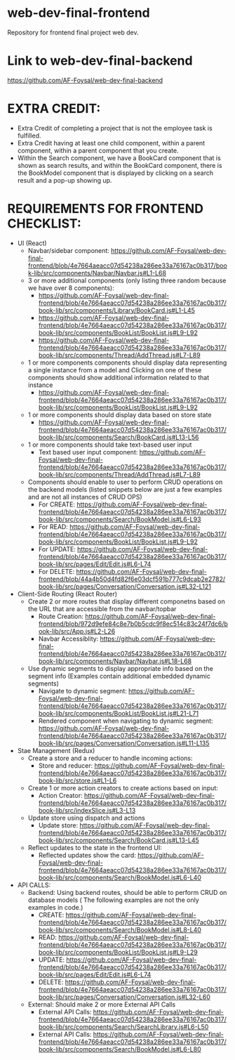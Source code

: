 # web-dev-final-frontend
Repository for frontend final project web dev. 

# Link to web-dev-final-backend
https://github.com/AF-Foysal/web-dev-final-backend

# EXTRA CREDIT: 
* Extra Credit of completing a project that is not the employee task is fulfilled.
* Extra Credit having at least one child component, within a parent component, within a parent component that you create.
 * Within the Search component, we have a BookCard component that is shown as search results, and within the BookCard component, there is the BookModel component that is displayed by clicking on a search result and a pop-up showing up.

# REQUIREMENTS FOR FRONTEND CHECKLIST: 
* UI (React)
  * Navbar/sidebar component: https://github.com/AF-Foysal/web-dev-final-frontend/blob/4e7664aeacc07d54238a286ee33a76167ac0b317/book-lib/src/components/Navbar/Navbar.js#L1-L68
  * 3 or more additional components (only listing three random because we have over 8 components):
    * https://github.com/AF-Foysal/web-dev-final-frontend/blob/4e7664aeacc07d54238a286ee33a76167ac0b317/book-lib/src/components/Library/BookCard.js#L1-L45
    * https://github.com/AF-Foysal/web-dev-final-frontend/blob/4e7664aeacc07d54238a286ee33a76167ac0b317/book-lib/src/components/BookList/BookList.js#L9-L92
    * https://github.com/AF-Foysal/web-dev-final-frontend/blob/4e7664aeacc07d54238a286ee33a76167ac0b317/book-lib/src/components/Thread/AddThread.js#L7-L89
  * 1 or more components components should display data representing a single instance from a model and Clicking on one of these components should show additional information related to that instance
    * https://github.com/AF-Foysal/web-dev-final-frontend/blob/4e7664aeacc07d54238a286ee33a76167ac0b317/book-lib/src/components/BookList/BookList.js#L9-L92
  * 1 or more components should display data based on store state
    * https://github.com/AF-Foysal/web-dev-final-frontend/blob/4e7664aeacc07d54238a286ee33a76167ac0b317/book-lib/src/components/Search/BookCard.js#L13-L56
  * 1 or more components should take text-based user input
    * Text based user input component: https://github.com/AF-Foysal/web-dev-final-frontend/blob/4e7664aeacc07d54238a286ee33a76167ac0b317/book-lib/src/components/Thread/AddThread.js#L7-L89
  * Components should enable to user to perform CRUD operations on the backend models (listed snippets below are just a few examples and are not all instances of CRUD OPS)
    * For CREATE: https://github.com/AF-Foysal/web-dev-final-frontend/blob/4e7664aeacc07d54238a286ee33a76167ac0b317/book-lib/src/components/Search/BookModel.js#L6-L93
    * For READ: https://github.com/AF-Foysal/web-dev-final-frontend/blob/4e7664aeacc07d54238a286ee33a76167ac0b317/book-lib/src/components/BookList/BookList.js#L9-L92
    * For UPDATE: https://github.com/AF-Foysal/web-dev-final-frontend/blob/4e7664aeacc07d54238a286ee33a76167ac0b317/book-lib/src/pages/Edit/Edit.js#L6-L74
    * For DELETE: https://github.com/AF-Foysal/web-dev-final-frontend/blob/44a4b50d4fd82f6e03dcf591b777c9dcab2e2782/book-lib/src/pages/Conversation/Conversation.js#L32-L121
* Client-Side Routing (React Router)
  * Create 2 or more routes that display different componetns based on the URL that are accessible from the navbar/topbar
    * Route Creation: https://github.com/AF-Foysal/web-dev-final-frontend/blob/972d9efe84c8e7b0b5cdc9f8ec514c83c24f7dc6/book-lib/src/App.js#L2-L26
    * Navbar Accessiblity: https://github.com/AF-Foysal/web-dev-final-frontend/blob/4e7664aeacc07d54238a286ee33a76167ac0b317/book-lib/src/components/Navbar/Navbar.js#L18-L68
  * Use dynamic segments to display appropriate info based on the segment info (Examples contain additional embedded dynamic segments)
    * Navigate to dynamic segment: https://github.com/AF-Foysal/web-dev-final-frontend/blob/4e7664aeacc07d54238a286ee33a76167ac0b317/book-lib/src/components/BookList/BookList.js#L21-L71
    * Rendered component when navigating to dynamic segment: https://github.com/AF-Foysal/web-dev-final-frontend/blob/4e7664aeacc07d54238a286ee33a76167ac0b317/book-lib/src/pages/Conversation/Conversation.js#L11-L135
* Stae Management (Redux)
  * Create a store and a reducer to handle incoming actions:
    * Store and reducer: https://github.com/AF-Foysal/web-dev-final-frontend/blob/4e7664aeacc07d54238a286ee33a76167ac0b317/book-lib/src/store.js#L1-L6
  * Create 1 or more action creators to create actions based on input:
    * Action Creator: https://github.com/AF-Foysal/web-dev-final-frontend/blob/4e7664aeacc07d54238a286ee33a76167ac0b317/book-lib/src/indexSlice.js#L3-L13
  * Update store using dispatch and actions
    * Update store: https://github.com/AF-Foysal/web-dev-final-frontend/blob/4e7664aeacc07d54238a286ee33a76167ac0b317/book-lib/src/components/Search/BookCard.js#L13-L45
  * Reflect updates to the state in the frontend UI:
    * Reflected updates show the card: https://github.com/AF-Foysal/web-dev-final-frontend/blob/4e7664aeacc07d54238a286ee33a76167ac0b317/book-lib/src/components/Search/BookModel.js#L6-L40
* API CALLS:
  * Backend: Using backend routes, should be able to perform CRUD on database models ( The following examples are not the only examples in code.)
    * CREATE: https://github.com/AF-Foysal/web-dev-final-frontend/blob/4e7664aeacc07d54238a286ee33a76167ac0b317/book-lib/src/components/Search/BookModel.js#L8-L40
    * READ: https://github.com/AF-Foysal/web-dev-final-frontend/blob/4e7664aeacc07d54238a286ee33a76167ac0b317/book-lib/src/components/BookList/BookList.js#L9-L29
    * UPDATE: https://github.com/AF-Foysal/web-dev-final-frontend/blob/4e7664aeacc07d54238a286ee33a76167ac0b317/book-lib/src/pages/Edit/Edit.js#L6-L74
    * DELETE: https://github.com/AF-Foysal/web-dev-final-frontend/blob/4e7664aeacc07d54238a286ee33a76167ac0b317/book-lib/src/pages/Conversation/Conversation.js#L32-L60
  * External: Should make 2 or more External API Calls
    * External API Calls: https://github.com/AF-Foysal/web-dev-final-frontend/blob/4e7664aeacc07d54238a286ee33a76167ac0b317/book-lib/src/components/Search/SearchLibrary.js#L6-L50
    * External API Calls: https://github.com/AF-Foysal/web-dev-final-frontend/blob/4e7664aeacc07d54238a286ee33a76167ac0b317/book-lib/src/components/Search/BookModel.js#L6-L80
